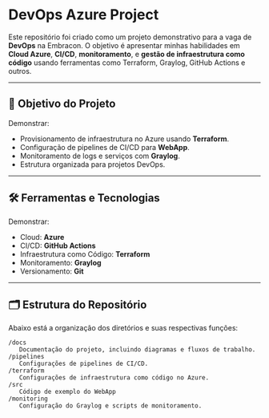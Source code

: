 # DevOps Azure Project

Este repositório foi criado como um projeto demonstrativo para a vaga de **DevOps** na Embracon. O objetivo é apresentar minhas habilidades em **Cloud Azure**, **CI/CD**, **monitoramento**, e **gestão de infraestrutura como código** usando ferramentas como Terraform, Graylog, GitHub Actions e outros.

---

## 🎯 **Objetivo do Projeto**
Demonstrar:
- Provisionamento de infraestrutura no Azure usando **Terraform**.
- Configuração de pipelines de CI/CD para **WebApp**.
- Monitoramento de logs e serviços com **Graylog**.
- Estrutura organizada para projetos DevOps.

---

## 🛠️ **Ferramentas e Tecnologias**
Demonstrar:
- Cloud: **Azure**
- CI/CD: **GitHub Actions**
- Infraestrutura como Código: **Terraform**
- Monitoramento: **Graylog**
- Versionamento: **Git**

---

## 🗂️ **Estrutura do Repositório**
Abaixo está a organização dos diretórios e suas respectivas funções:

```plaintext
/docs
   Documentação do projeto, incluindo diagramas e fluxos de trabalho.
/pipelines
   Configurações de pipelines de CI/CD.
/terraform
   Configurações de infraestrutura como código no Azure.
/src
   Código de exemplo do WebApp
/monitoring
   Configuração do Graylog e scripts de monitoramento.

